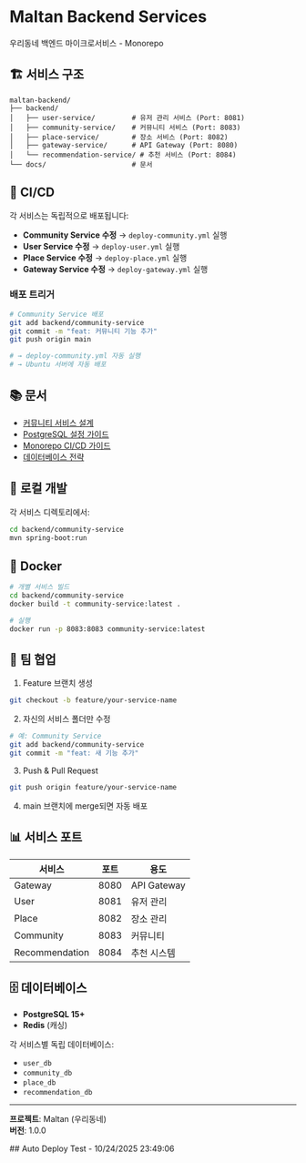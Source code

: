 # Maltan Backend Services

우리동네 백엔드 마이크로서비스 - Monorepo

## 🏗️ 서비스 구조

```
maltan-backend/
├── backend/
│   ├── user-service/         # 유저 관리 서비스 (Port: 8081)
│   ├── community-service/    # 커뮤니티 서비스 (Port: 8083)
│   ├── place-service/        # 장소 서비스 (Port: 8082)
│   ├── gateway-service/      # API Gateway (Port: 8080)
│   └── recommendation-service/ # 추천 서비스 (Port: 8084)
└── docs/                     # 문서
```

## 🚀 CI/CD

각 서비스는 독립적으로 배포됩니다:

- **Community Service 수정** → `deploy-community.yml` 실행
- **User Service 수정** → `deploy-user.yml` 실행
- **Place Service 수정** → `deploy-place.yml` 실행
- **Gateway Service 수정** → `deploy-gateway.yml` 실행

### 배포 트리거

```bash
# Community Service 배포
git add backend/community-service
git commit -m "feat: 커뮤니티 기능 추가"
git push origin main

# → deploy-community.yml 자동 실행
# → Ubuntu 서버에 자동 배포
```

## 📚 문서

- [커뮤니티 서비스 설계](docs/COMMUNITY_SERVICE_DESIGN.md)
- [PostgreSQL 설정 가이드](docs/POSTGRESQL_SETUP_GUIDE.md)
- [Monorepo CI/CD 가이드](docs/MONOREPO_CI_CD_GUIDE.md)
- [데이터베이스 전략](docs/DATABASE_STRATEGY_GUIDE.md)

## 🔧 로컬 개발

각 서비스 디렉토리에서:

```bash
cd backend/community-service
mvn spring-boot:run
```

## 🐳 Docker

```bash
# 개별 서비스 빌드
cd backend/community-service
docker build -t community-service:latest .

# 실행
docker run -p 8083:8083 community-service:latest
```

## 👥 팀 협업

1. Feature 브랜치 생성
```bash
git checkout -b feature/your-service-name
```

2. 자신의 서비스 폴더만 수정
```bash
# 예: Community Service
git add backend/community-service
git commit -m "feat: 새 기능 추가"
```

3. Push & Pull Request
```bash
git push origin feature/your-service-name
```

4. main 브랜치에 merge되면 자동 배포

## 📊 서비스 포트

| 서비스 | 포트 | 용도 |
|--------|------|------|
| Gateway | 8080 | API Gateway |
| User | 8081 | 유저 관리 |
| Place | 8082 | 장소 관리 |
| Community | 8083 | 커뮤니티 |
| Recommendation | 8084 | 추천 시스템 |

## 🗄️ 데이터베이스

- **PostgreSQL 15+**
- **Redis** (캐싱)

각 서비스별 독립 데이터베이스:
- `user_db`
- `community_db`
- `place_db`
- `recommendation_db`

---

**프로젝트**: Maltan (우리동네)  
**버전**: 1.0.0

 
 # #   A u t o   D e p l o y   T e s t   -   1 0 / 2 4 / 2 0 2 5   2 3 : 4 9 : 0 6  
 